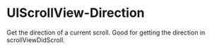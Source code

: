 UIScrollView-Direction
======================

Get the direction of a current scroll. Good for getting the direction in scrollViewDidScroll.
